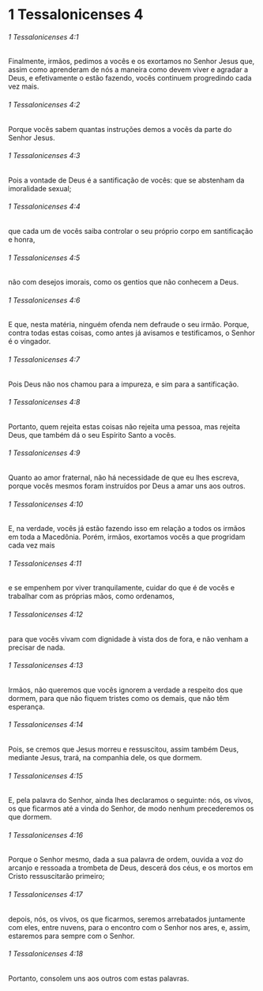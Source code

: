 # 1 Tessalonicenses 4

###### 1 Tessalonicenses 4:1

Finalmente, irmãos, pedimos a vocês e os exortamos no Senhor Jesus que, assim como aprenderam de nós a maneira como devem viver e agradar a Deus, e efetivamente o estão fazendo, vocês continuem progredindo cada vez mais.

###### 1 Tessalonicenses 4:2

Porque vocês sabem quantas instruções demos a vocês da parte do Senhor Jesus.

###### 1 Tessalonicenses 4:3

Pois a vontade de Deus é a santificação de vocês: que se abstenham da imoralidade sexual;

###### 1 Tessalonicenses 4:4

que cada um de vocês saiba controlar o seu próprio corpo em santificação e honra,

###### 1 Tessalonicenses 4:5

não com desejos imorais, como os gentios que não conhecem a Deus.

###### 1 Tessalonicenses 4:6

E que, nesta matéria, ninguém ofenda nem defraude o seu irmão. Porque, contra todas estas coisas, como antes já avisamos e testificamos, o Senhor é o vingador.

###### 1 Tessalonicenses 4:7

Pois Deus não nos chamou para a impureza, e sim para a santificação.

###### 1 Tessalonicenses 4:8

Portanto, quem rejeita estas coisas não rejeita uma pessoa, mas rejeita Deus, que também dá o seu Espírito Santo a vocês.

###### 1 Tessalonicenses 4:9

Quanto ao amor fraternal, não há necessidade de que eu lhes escreva, porque vocês mesmos foram instruídos por Deus a amar uns aos outros.

###### 1 Tessalonicenses 4:10

E, na verdade, vocês já estão fazendo isso em relação a todos os irmãos em toda a Macedônia. Porém, irmãos, exortamos vocês a que progridam cada vez mais

###### 1 Tessalonicenses 4:11

e se empenhem por viver tranquilamente, cuidar do que é de vocês e trabalhar com as próprias mãos, como ordenamos,

###### 1 Tessalonicenses 4:12

para que vocês vivam com dignidade à vista dos de fora, e não venham a precisar de nada.

###### 1 Tessalonicenses 4:13

Irmãos, não queremos que vocês ignorem a verdade a respeito dos que dormem, para que não fiquem tristes como os demais, que não têm esperança.

###### 1 Tessalonicenses 4:14

Pois, se cremos que Jesus morreu e ressuscitou, assim também Deus, mediante Jesus, trará, na companhia dele, os que dormem.

###### 1 Tessalonicenses 4:15

E, pela palavra do Senhor, ainda lhes declaramos o seguinte: nós, os vivos, os que ficarmos até a vinda do Senhor, de modo nenhum precederemos os que dormem.

###### 1 Tessalonicenses 4:16

Porque o Senhor mesmo, dada a sua palavra de ordem, ouvida a voz do arcanjo e ressoada a trombeta de Deus, descerá dos céus, e os mortos em Cristo ressuscitarão primeiro;

###### 1 Tessalonicenses 4:17

depois, nós, os vivos, os que ficarmos, seremos arrebatados juntamente com eles, entre nuvens, para o encontro com o Senhor nos ares, e, assim, estaremos para sempre com o Senhor.

###### 1 Tessalonicenses 4:18

Portanto, consolem uns aos outros com estas palavras.

